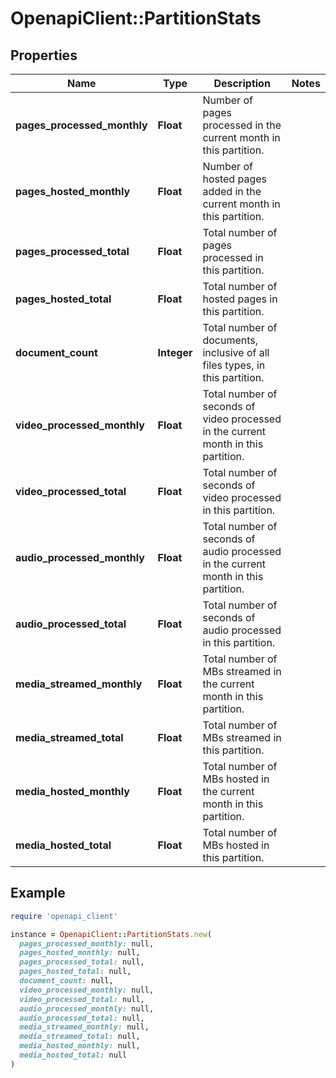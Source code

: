 # OpenapiClient::PartitionStats

## Properties

| Name | Type | Description | Notes |
| ---- | ---- | ----------- | ----- |
| **pages_processed_monthly** | **Float** | Number of pages processed in the current month in this partition. |  |
| **pages_hosted_monthly** | **Float** | Number of hosted pages added in the current month in this partition. |  |
| **pages_processed_total** | **Float** | Total number of pages processed in this partition. |  |
| **pages_hosted_total** | **Float** | Total number of hosted pages in this partition. |  |
| **document_count** | **Integer** | Total number of documents, inclusive of all files types, in this partition. |  |
| **video_processed_monthly** | **Float** | Total number of seconds of video processed in the current month in this partition. |  |
| **video_processed_total** | **Float** | Total number of seconds of video processed in this partition. |  |
| **audio_processed_monthly** | **Float** | Total number of seconds of audio processed in the current month in this partition. |  |
| **audio_processed_total** | **Float** | Total number of seconds of audio processed in this partition. |  |
| **media_streamed_monthly** | **Float** | Total number of MBs streamed in the current month in this partition. |  |
| **media_streamed_total** | **Float** | Total number of MBs streamed in this partition. |  |
| **media_hosted_monthly** | **Float** | Total number of MBs hosted in the current month in this partition. |  |
| **media_hosted_total** | **Float** | Total number of MBs hosted in this partition. |  |

## Example

```ruby
require 'openapi_client'

instance = OpenapiClient::PartitionStats.new(
  pages_processed_monthly: null,
  pages_hosted_monthly: null,
  pages_processed_total: null,
  pages_hosted_total: null,
  document_count: null,
  video_processed_monthly: null,
  video_processed_total: null,
  audio_processed_monthly: null,
  audio_processed_total: null,
  media_streamed_monthly: null,
  media_streamed_total: null,
  media_hosted_monthly: null,
  media_hosted_total: null
)
```

